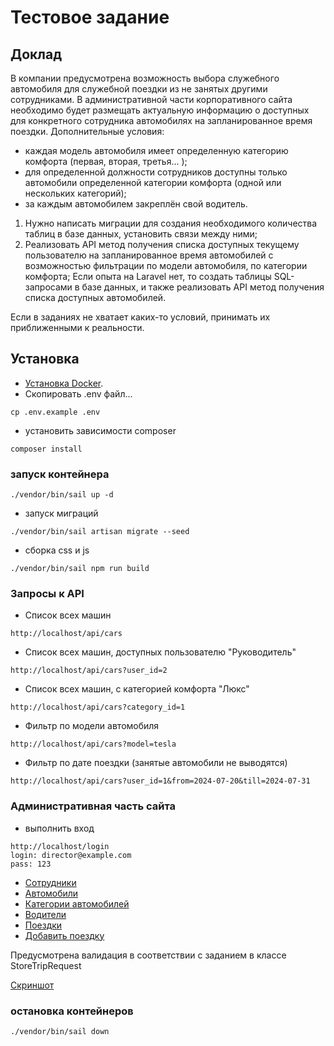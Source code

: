 # Тестовое задание

## Доклад

В компании предусмотрена возможность выбора служебного автомобиля для служебной поездки из не занятых другими
сотрудниками. В административной части корпоративного сайта необходимо будет размещать актуальную информацию о доступных
для конкретного сотрудника автомобилях на запланированное время поездки.
Дополнительные условия:

- каждая модель автомобиля имеет определенную категорию комфорта (первая, вторая, третья... );
- для определенной должности сотрудников доступны только автомобили определенной категории комфорта (одной или
  нескольких категорий);
- за каждым автомобилем закреплён свой водитель.

1. Нужно написать миграции для создания необходимого количества таблиц в базе данных, установить связи между ними;
2. Реализовать API метод получения списка доступных текущему пользователю на запланированное время автомобилей с
   возможностью фильтрации по модели автомобиля, по категории комфорта;
   Если опыта на Laravel нет, то создать таблицы SQL-запросами в базе данных, и также реализовать API метод получения
   списка доступных автомобилей.

Если в заданиях не хватает каких-то условий, принимать их приближенными к реальности.

## Установка

- [Установка Docker](https://docs.docker.com/engine/install/ubuntu/#install-using-the-repository).
- Скопировать .env файл...

```
cp .env.example .env
```

- установить зависимости composer

```
сomposer install
```

### запуск контейнера

```
./vendor/bin/sail up -d
```

- запуск миграций

```
./vendor/bin/sail artisan migrate --seed
```

- сборка css и js

```
./vendor/bin/sail npm run build
```

### Запросы к API

- Список всех машин

```
http://localhost/api/cars
```

- Список всех машин, доступных пользователю "Руководитель"

```
http://localhost/api/cars?user_id=2
```

- Список всех машин, с категорией комфорта "Люкс"

```
http://localhost/api/cars?category_id=1
```

- Фильтр по модели автомобиля

```
http://localhost/api/cars?model=tesla
```

- Фильтр по дате поездки (занятые автомобили не выводятся)

```
http://localhost/api/cars?user_id=1&from=2024-07-20&till=2024-07-31
```

### Административная часть сайта

- выполнить вход

```
http://localhost/login
login: director@example.com
pass: 123
```

- [Сотрудники](http://localhost/users)
- [Автомобили](http://localhost/cars)
- [Категории автомобилей](http://localhost/categories)
- [Водители](http://localhost/drivers)
- [Поездки](http://localhost/trips)
- [Добавить поездку](http://localhost/trips/create)

Предусмотрена валидация в соответствии с заданием в классе StoreTripRequest

[Скриншот](https://disk.yandex.ru/i/ovg-l84f6l3POA)

### остановка контейнеров

```
./vendor/bin/sail down
```
